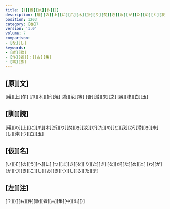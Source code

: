 ```yaml
---
title: [（][覊][旅][作][）]
description: [礒][の][上][に][爪][木][折][り][焚][き][汝][が][た][め][と][我][が][潜][き][来][し][沖][つ][白][玉]
position: 1203
category: [巻]7
version: '1.0'
volume: 7
comparison:
- [な][し]
keywords:
- [雑][歌]
- [作][者][：][古][集]
- [羈][旅]
---
```


## [原][文]

[礒][上][尓] [爪][木][折][焼] [為][汝][等] [吾][潜][来][之] [奥][津][白][玉]

## [訓][読]

[礒][の][上][に][爪][木][折][り][焚][き][汝][が][た][め][と][我][が][潜][き][来][し][沖][つ][白][玉]

## [仮][名]

[い][そ][の][う][へ][に] [つ][ま][き][を][り][た][き] [な][が][た][め][と] [わ][が][か][づ][き][こ][し] [お][き][つ][し][ら][た][ま]

## [左][注]

[？][（][右][件][歌][者][古][集][中][出][）]

